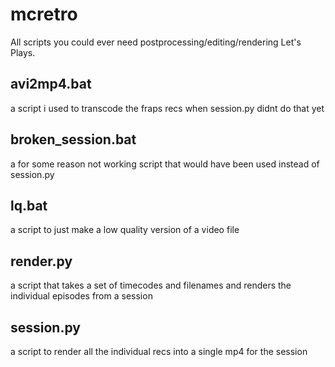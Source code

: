 # mcretro
All scripts you could ever need postprocessing/editing/rendering Let's Plays.

## avi2mp4.bat
a script i used to transcode the fraps recs when session.py didnt do that yet

## broken_session.bat
a for some reason not working script that would have been used instead of
session.py

## lq.bat
a script to just make a low quality version of a video file

## render.py
a script that takes a set of timecodes and filenames and renders the individual
episodes from a session

## session.py
a script to render all the individual recs into a single mp4 for the session
